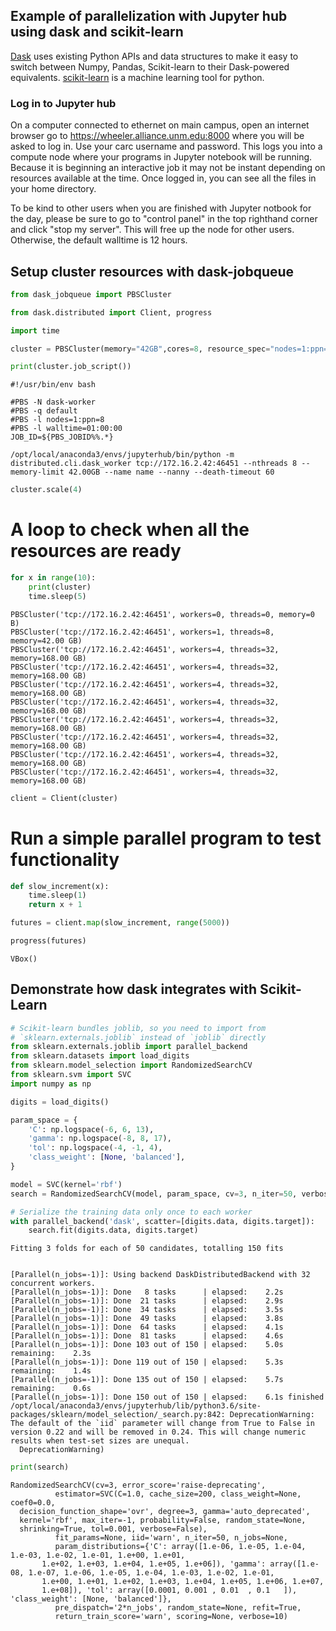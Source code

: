 ## Example of parallelization with Jupyter hub using dask and scikit-learn

[Dask](https://dask.org/) uses existing Python APIs and data structures to make it easy to switch between Numpy, Pandas, Scikit-learn to their Dask-powered equivalents. [scikit-learn](https://scikit-learn.org/stable/) is a machine learning tool for python.

### Log in to Jupyter hub

On a computer connected to ethernet on main campus, open an internet browser go to https://wheeler.alliance.unm.edu:8000 where you will be asked to log in. Use your carc username and password. This logs you into a compute node where your programs in Jupyter notebook will be running. Because it is beginning an interactive job it may not be instant depending on resources available at the time. Once logged in, you can see all the files in your home directory. 

To be kind to other users when you are finished with Jupyter notbook for the day, please be sure to go to "control panel" in the top righthand corner and click "stop my server". This will free up the node for other users. Otherwise, the default walltime is 12 hours. 


## Setup cluster resources with dask-jobqueue


```python
from dask_jobqueue import PBSCluster
```


```python
from dask.distributed import Client, progress
```


```python
import time
```


```python
cluster = PBSCluster(memory="42GB",cores=8, resource_spec="nodes=1:ppn=8", queue="default", walltime='01:00:00')
```


```python
print(cluster.job_script())
```

    #!/usr/bin/env bash
    
    #PBS -N dask-worker
    #PBS -q default
    #PBS -l nodes=1:ppn=8
    #PBS -l walltime=01:00:00
    JOB_ID=${PBS_JOBID%%.*}
    
    /opt/local/anaconda3/envs/jupyterhub/bin/python -m distributed.cli.dask_worker tcp://172.16.2.42:46451 --nthreads 8 --memory-limit 42.00GB --name name --nanny --death-timeout 60
    



```python
cluster.scale(4)
```

# A loop to check when all the resources are ready


```python
for x in range(10):
    print(cluster)
    time.sleep(5)
```

    PBSCluster('tcp://172.16.2.42:46451', workers=0, threads=0, memory=0 B)
    PBSCluster('tcp://172.16.2.42:46451', workers=1, threads=8, memory=42.00 GB)
    PBSCluster('tcp://172.16.2.42:46451', workers=4, threads=32, memory=168.00 GB)
    PBSCluster('tcp://172.16.2.42:46451', workers=4, threads=32, memory=168.00 GB)
    PBSCluster('tcp://172.16.2.42:46451', workers=4, threads=32, memory=168.00 GB)
    PBSCluster('tcp://172.16.2.42:46451', workers=4, threads=32, memory=168.00 GB)
    PBSCluster('tcp://172.16.2.42:46451', workers=4, threads=32, memory=168.00 GB)
    PBSCluster('tcp://172.16.2.42:46451', workers=4, threads=32, memory=168.00 GB)
    PBSCluster('tcp://172.16.2.42:46451', workers=4, threads=32, memory=168.00 GB)
    PBSCluster('tcp://172.16.2.42:46451', workers=4, threads=32, memory=168.00 GB)



```python
client = Client(cluster)
```

# Run a simple parallel program to test functionality


```python
def slow_increment(x): 
    time.sleep(1)
    return x + 1 

```


```python
futures = client.map(slow_increment, range(5000))
```


```python
progress(futures)
```


    VBox()


## Demonstrate how dask integrates with Scikit-Learn


```python
# Scikit-learn bundles joblib, so you need to import from
# `sklearn.externals.joblib` instead of `joblib` directly
from sklearn.externals.joblib import parallel_backend
from sklearn.datasets import load_digits
from sklearn.model_selection import RandomizedSearchCV
from sklearn.svm import SVC
import numpy as np

digits = load_digits()

param_space = {
    'C': np.logspace(-6, 6, 13),
    'gamma': np.logspace(-8, 8, 17),
    'tol': np.logspace(-4, -1, 4),
    'class_weight': [None, 'balanced'],
}

model = SVC(kernel='rbf')
search = RandomizedSearchCV(model, param_space, cv=3, n_iter=50, verbose=10)

# Serialize the training data only once to each worker
with parallel_backend('dask', scatter=[digits.data, digits.target]):
    search.fit(digits.data, digits.target)

```

    Fitting 3 folds for each of 50 candidates, totalling 150 fits


    [Parallel(n_jobs=-1)]: Using backend DaskDistributedBackend with 32 concurrent workers.
    [Parallel(n_jobs=-1)]: Done   8 tasks      | elapsed:    2.2s
    [Parallel(n_jobs=-1)]: Done  21 tasks      | elapsed:    2.9s
    [Parallel(n_jobs=-1)]: Done  34 tasks      | elapsed:    3.5s
    [Parallel(n_jobs=-1)]: Done  49 tasks      | elapsed:    3.8s
    [Parallel(n_jobs=-1)]: Done  64 tasks      | elapsed:    4.1s
    [Parallel(n_jobs=-1)]: Done  81 tasks      | elapsed:    4.6s
    [Parallel(n_jobs=-1)]: Done 103 out of 150 | elapsed:    5.0s remaining:    2.3s
    [Parallel(n_jobs=-1)]: Done 119 out of 150 | elapsed:    5.3s remaining:    1.4s
    [Parallel(n_jobs=-1)]: Done 135 out of 150 | elapsed:    5.7s remaining:    0.6s
    [Parallel(n_jobs=-1)]: Done 150 out of 150 | elapsed:    6.1s finished
    /opt/local/anaconda3/envs/jupyterhub/lib/python3.6/site-packages/sklearn/model_selection/_search.py:842: DeprecationWarning: The default of the `iid` parameter will change from True to False in version 0.22 and will be removed in 0.24. This will change numeric results when test-set sizes are unequal.
      DeprecationWarning)



```python
print(search)
```

    RandomizedSearchCV(cv=3, error_score='raise-deprecating',
              estimator=SVC(C=1.0, cache_size=200, class_weight=None, coef0=0.0,
      decision_function_shape='ovr', degree=3, gamma='auto_deprecated',
      kernel='rbf', max_iter=-1, probability=False, random_state=None,
      shrinking=True, tol=0.001, verbose=False),
              fit_params=None, iid='warn', n_iter=50, n_jobs=None,
              param_distributions={'C': array([1.e-06, 1.e-05, 1.e-04, 1.e-03, 1.e-02, 1.e-01, 1.e+00, 1.e+01,
           1.e+02, 1.e+03, 1.e+04, 1.e+05, 1.e+06]), 'gamma': array([1.e-08, 1.e-07, 1.e-06, 1.e-05, 1.e-04, 1.e-03, 1.e-02, 1.e-01,
           1.e+00, 1.e+01, 1.e+02, 1.e+03, 1.e+04, 1.e+05, 1.e+06, 1.e+07,
           1.e+08]), 'tol': array([0.0001, 0.001 , 0.01  , 0.1   ]), 'class_weight': [None, 'balanced']},
              pre_dispatch='2*n_jobs', random_state=None, refit=True,
              return_train_score='warn', scoring=None, verbose=10)



```python

```
